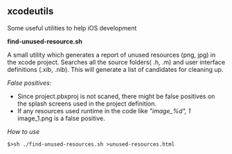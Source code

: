 xcodeutils
-----------

Some useful utilities to help iOS development

<b>find-unused-resource.sh </b>

A small utility which generates a report of unused resources (png, jpg) in the xcode project. Searches all the source folders( .h, .m) and user interface definitions (.xib, .nib). This will generate a list of candidates for cleaning up.

<i>False positives:</i> <br>
<ul>
<li>Since project.pbxproj is not scaned, there might be false positives on the splash screens used in the project definition. 
<li>If any resources used runtime in the code like <i>"image_%d", 1</i> image_1.png is a false positive.
</ul>

<i>How to use</i>
~~~~~
$>sh ./find-unused-resources.sh >unused-resources.html
~~~~~~~~